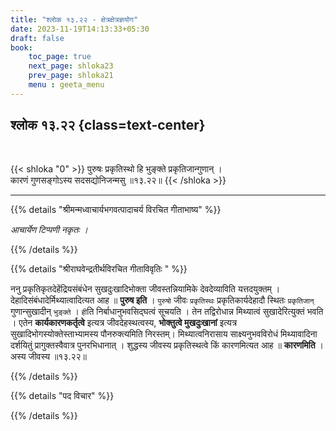 ```yaml
---
title: "श्लोक १३.२२ - क्षेत्रक्षेत्रज्ञयोग"
date: 2023-11-19T14:13:33+05:30
draft: false
book:
    toc_page: true
    next_page: shloka23
    prev_page: shloka21
    menu : geeta_menu
---
```


## श्लोक १३.२२ {class=text-center}

<br/>

{{< shloka  "0"  >}}
पुरुषः प्रकृतिस्थो हि भुङ्क्ते प्रकृतिजान्गुणान् ।   
कारणं गुणसङ्गोऽस्य सदसद्योनिजन्मसु ॥१३.२२॥
{{< /shloka >}}

---


{{% details "श्रीमन्मध्वाचार्यभगवत्पादाचर्य विरचित  गीताभाष्य" %}}

*आचार्येण टिप्पणी नकृतः ।*

{{% /details %}}



{{% details "श्रीराघवेन्द्रतीर्थविरचित गीताविवृतिः " %}}

ननु प्रकृतिकृतदेहेंद्रियसंबंधेन सुखदुःखादिभोक्ता 
जीवस्तन्नियामिके देवदेव्याविति यत्तदयुक्तम् ।
देहादिसंबंधादेर्मिथ्यात्वादित्यत आह ॥ **पुरुष  इति** ।
`पुरुषो` जीवः `प्रकृतिस्थः` प्रकृतिकार्यदेहादौ स्थितः 
`प्रकृतिजान्` गुणान्सुखादीन् `भुङ्क्ते` । `ही`ति 
निर्बाधानुभवसिद्घत्वं सूचयति । तेन तद्विरोधान्न मिथ्यात्वं 
सुखादेरित्युक्तं भवति । एतेन **कार्यकारणकर्तृत्वे** 
इत्यत्र जीवदेहस्थत्वस्य, **भोक्तुत्वे मुखदुःखानां** 
इत्यत्र सुखादिभोगस्योक्तेस्ताभ्यामस्य पौनरुक्त्यमिति 
निरस्तम्‌। मिथ्यात्वनिरासाय 
साक्ष्यनुभवविरोधं मिथ्यावादिना दर्शयितुं 
प्रागुक्तस्वैवात्र पुनरभिधानात्‌ । 
शुद्धस्य जीवस्य प्रकृतिस्थत्वे किं कारणमित्यत आह 
॥ **कारणमिति** । अस्य जीवस्य  ॥१३.२२॥

{{% /details %}}



{{% details "पद विचार" %}}


{{% /details %}}

